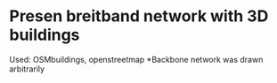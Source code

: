 # Presen breitband network with 3D buildings
Used: OSMbuildings, openstreetmap
*Backbone network was drawn arbitrarily
